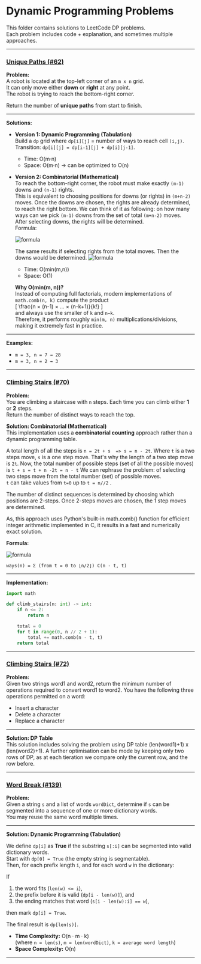 # Dynamic Programming Problems

This folder contains solutions to LeetCode DP problems.  
Each problem includes code + explanation, and sometimes multiple approaches.

---

### [Unique Paths (#62)](0062_unique_paths.py)

**Problem:**  
A robot is located at the top-left corner of an `m x n` grid.  
It can only move either **down** or **right** at any point.  
The robot is trying to reach the bottom-right corner.  

Return the number of **unique paths** from start to finish.

---

**Solutions:**

- **Version 1: Dynamic Programming (Tabulation)**  
  Build a `dp` grid where `dp[i][j]` = number of ways to reach cell `(i,j)`.  
  Transition: `dp[i][j] = dp[i-1][j] + dp[i][j-1]`.  
  - Time: O(m·n)  
  - Space: O(m·n) → can be optimized to O(n)  

- **Version 2: Combinatorial (Mathematical)**  
  To reach the bottom-right corner, the robot must make exactly `(m-1)` downs and `(n-1)` rights.  
  This is equivalent to choosing positions for downs (or rights) in `(m+n-2)` moves.
  Once the downs are chosen, the rights are already determined, to reach the right bottom.
  We can think of it as following: on how many ways can we pick `(m-1)` downs from the set of total `(m+n-2)` moves.
  After selecting downs, the rights will be determined.    
  Formula:  

  ![formula](https://latex.codecogs.com/png.image?\dpi{110}\bg_white\large\binom{m+n-2}{m-1}=\frac{(m+n-2)!}{(m-1)!(n-1)!})

  The same results if selecting rights from the total moves. Then the downs would be determined.
  ![formula](https://latex.codecogs.com/png.image?\dpi{110}\bg_white\large\binom{m+n-2}{n-1}=\frac{(m+n-2)!}{(n-1)!(m+n-21-n+1)!}=\frac{(m+n-2)!}{(n-1)!(m-1)!})

  - Time: O(min(m,n))  
  - Space: O(1)  

  **Why O(min(m, n))?**  
  Instead of computing full factorials, modern implementations of `math.comb(n, k)` compute the product  
  \[
  \frac{n × (n-1) × … × (n-k+1)}{k!}
  \]  
  and always use the smaller of `k` and `n−k`.  
  Therefore, it performs roughly `min(m, n)` multiplications/divisions, making it extremely fast in practice.

---

**Examples:**

- `m = 3, n = 7 → 28`  
- `m = 3, n = 2 → 3`

---

### [Climbing Stairs (#70)](0070_climbing_stairs.py)

**Problem:**  
You are climbing a staircase with `n` steps. Each time you can climb either **1** or **2** steps.  
Return the number of distinct ways to reach the top.

**Solution: Combinatorial (Mathematical)**  
This implementation uses a **combinatorial counting** approach rather than a dynamic programming table.  

A total length of all the steps is `n = 2t + s  => s = n - 2t`. 
Where `t` is a two steps move, `s` is a one step move.
That's why the length of a two step move is `2t`.
Now, the total number of possible steps (set of all the possible moves) is 
`t + s = t + n -2t = n - t`
We can rephrase the problem: of selecting two steps move from the total number (set) of possible moves.  
`t` can take values from `t=0` up to `t = n//2` .

The number of distinct sequences is determined by choosing which positions are 2-steps. 
Once 2-steps moves are chosen, the 1 step moves are determined. 

As, this approach uses Python's built-in math.comb() function for
efficient integer arithmetic implemented in C, it results in a fast
and numerically exact solution.

**Formula:**  

![formula](https://latex.codecogs.com/png.image?\dpi{120}\bg_white\large\text{ways}(n)=\sum_{t=0}^{\lfloor%20n/2%20\rfloor}\binom{n-t}{t})

`ways(n) = Σ (from t = 0 to ⌊n/2⌋) C(n - t, t)`


---

**Implementation:**

```python
import math

def climb_stairs(n: int) -> int:
    if n <= 2:
        return n

    total = 0
    for t in range(0, n // 2 + 1):
        total += math.comb(n - t, t)
    return total
```
---

### [Climbing Stairs (#72)](0072_edit_distance.py)

**Problem:**  
Given two strings word1 and word2, return the minimum number of operations required to convert word1 to word2.
You have the following three operations permitted on a word:
  - Insert a character
  - Delete a character
  - Replace a character

---

**Solution: DP Table**  
This solution includes solving the problem using DP table (len(word1)+1) x (len(word2)+1).
A further optimisation can be mode by keeping only two rows of DP, as at each tieration we compare only the current row, and the row before.


---

### [Word Break (#139)](0139_word_break.py)

**Problem:**  
Given a string `s` and a list of words `wordDict`, determine if `s` can be segmented into a sequence of one or more dictionary words.  
You may reuse the same word multiple times.

---

**Solution: Dynamic Programming (Tabulation)**  

We define `dp[i]` as **True** if the substring `s[:i]` can be segmented into valid dictionary words.  
Start with `dp[0] = True` (the empty string is segmentable).  
Then, for each prefix length `i`, and for each word `w` in the dictionary:

If  
1. the word fits (`len(w) <= i`),  
2. the prefix before it is valid (`dp[i - len(w)]`), and  
3. the ending matches that word (`s[i - len(w):i] == w`),  

then mark `dp[i] = True`.

The final result is `dp[len(s)]`.

- **Time Complexity:** O(n · m · k)  
  (where `n = len(s)`, `m = len(wordDict)`, `k = average word length`)  
- **Space Complexity:** O(n)

---

